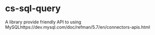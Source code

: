 # cs-sql-query
A library provide friendly API to using MySQLhttps://dev.mysql.com/doc/refman/5.7/en/connectors-apis.html

